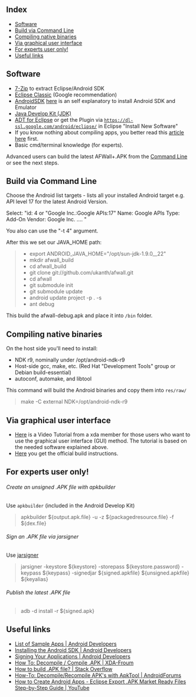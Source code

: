 Index
-----

* [Software](#software)
* [Build via Command Line](#build-via-command-line)
* [Compiling native binaries](#compiling-native-binaries)
* [Via graphical user interface](#via-graphical-user-interface)
* [For experts user only!](#for-experts-user-only!)
* [Useful links](#useful-links)

Software
--------

* [7-Zip](http://7-zip.org/) to extract Eclipse/Android SDK
* [Eclipse Classic](http://www.eclipse.org/downloads/) (Google recommendation) 
* [AndroidSDK](http://developer.android.com/sdk/index.html) [here](http://developer.android.com/sdk/installing.html) is an self explanatory to install Android SDK and Emulator
* [Java Develop Kit (JDK)](http://java.sun.com/javase/downloads/index.jsp)
* [ADT for Eclipse](http://developer.android.com/sdk/installing/installing-adt.html) or get the Plugin via <code>https://dl-ssl.google.com/android/eclipse/</code> in Eclipse "Install New Software"
* If you know nothing about compiling apps, you better read this [article here](http://www.vogella.com/articles/Android/article.html) first.
* Basic cmd/terminal knowledge (for experts).


Advanced users can build the latest AFWall+.APK from the [Command Line](https://developer.android.com/tools/building/building-cmdline.html) or see the next steps.

Build via Command Line 
----------------------

Choose the Android list targets - lists all your installed Android target e.g. API level 17 for the latest Android Version.

Select:
"id: 4 or "Google Inc.:Google APIs:17"
Name: Google APIs
Type: Add-On
Vendor: Google Inc. .... "

You also can use the "-t 4" argument.

After this we set our JAVA_HOME path:

> * export ANDROID_JAVA_HOME="/opt/sun-jdk-1.9.0__22" 
> * mkdir afwall_build
> * cd afwall_build
> * git clone git://github.com/ukanth/afwall.git 
> * cd afwall
> * git submodule init
> * git submodule update
> * android update project -p . -s
> * ant debug

This build the afwall-debug.apk and place it into <code>/bin</code> folder.

Compiling native binaries
-------------------------

On the host side you'll need to install:

* NDK r9, nominally under /opt/android-ndk-r9
* Host-side gcc, make, etc. (Red Hat "Development Tools" group or Debian build-essential)
* autoconf, automake, and libtool

This command will build the Android binaries and copy them into <code>res/raw/</code>

> make -C external NDK=/opt/android-ndk-r9

Via graphical user interface
----------------------------

* [Here](https://www.xda-developers.com/xda-tv-2/how-to-build-an-android-app-part-1-setting-up-eclipse-and-android-sdk-xda-tv/) is a Video Tutorial from a xda member for those users who want to use the graphical user interface (GUI) method. 
The tutorial is based on the needed software explained above. 
* [Here](https://developer.android.com/training/basics/firstapp/index.html) you get the official build instructions.

For experts user only!
----------------------

######  Create an unsigned .APK file with apkbuilder
Use <code>apkbuilder</code> (included in the Android Develop Kit)

> apkbuilder  ${output.apk.file} -u -z  ${packagedresource.file} -f  ${dex.file}


######  Sign an .APK file via jarsigner
Use [jarsigner](http://docs.oracle.com/javase/6/docs/technotes/tools/windows/jarsigner.html)

> jarsigner  -keystore ${keystore} -storepass  ${keystore.password} -keypass ${keypass} -signedjar ${signed.apkfile} ${unsigned.apkfile} ${keyalias}


######  Publish the latest .APK file
> adb -d install -r ${signed.apk}

Useful links
------------

* [List of Sample Apps | Android Developers](http://developer.android.com/intl/zh-CN/resources/samples/index.html)
* [Installing the Android SDK | Android Developers](https://developer.android.com/sdk/installing/index.html)
* [Signing Your Applications | Android Developers](http://developer.android.com/tools/publishing/app-signing.html#signapp)
* [How To: Decompile / Compile .APK | XDA-Froum](http://forum.xda-developers.com/showthread.php?t=707189)
* [How to build .APK file? | Stack Overflow](http://stackoverflow.com/questions/4600891/how-to-build-apk-file)
* [How-To: Decompile/Recompile APK's with ApkTool | AndroidForums](http://androidforums.com/esteem-all-things-root/520917-guide-how-properly-decompile-recompile-apks-apktool.html)
* [How to Create Android Apps - Eclipse Export .APK Market Ready Files Step-by-Step Guide | YouTube](http://www.youtube.com/watch?v=DvBI16jv7xs)